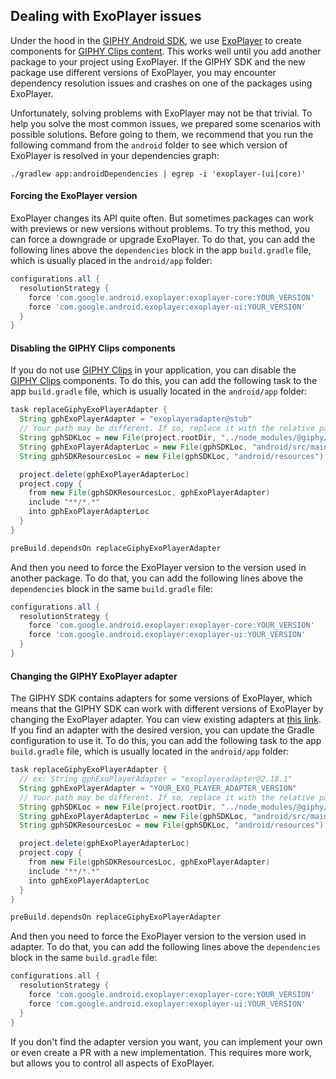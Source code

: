 ## Dealing with ExoPlayer issues

Under the hood in the [GIPHY Android SDK](https://github.com/Giphy/giphy-android-sdk), we
use [ExoPlayer](https://github.com/google/ExoPlayer) to create components
for [GIPHY Clips content](https://developers.giphy.com/docs/clips). This works well
until you add another package to your project using ExoPlayer. If the GIPHY SDK and the new package use different
versions of ExoPlayer, you may encounter dependency resolution issues and crashes on one of the packages using
ExoPlayer.

Unfortunately, solving problems with ExoPlayer may not be that trivial. To help you solve the most common issues, we
prepared some scenarios with possible solutions. Before going to them, we recommend that you run the following command
from the `android` folder to see which version of ExoPlayer is resolved in your dependencies graph:

```shell
./gradlew app:androidDependencies | egrep -i 'exoplayer-(ui|core)'
```

#### Forcing the ExoPlayer version

ExoPlayer changes its API quite often. But sometimes packages can work with previews or new versions without problems.
To try this method, you can force a downgrade or upgrade ExoPlayer. To do that, you can add the following lines above
the `dependencies` block in the app `build.gradle` file, which is usually placed in the `android/app` folder:

```groovy
configurations.all {
  resolutionStrategy {
    force 'com.google.android.exoplayer:exoplayer-core:YOUR_VERSION'
    force 'com.google.android.exoplayer:exoplayer-ui:YOUR_VERSION'
  }
}
```

#### Disabling the GIPHY Clips components

If you do not use [GIPHY Clips](https://developers.giphy.com/docs/clips) in your application, you can disable
the [GIPHY Clips](https://developers.giphy.com/docs/clips) components. To do this, you can add
the following task to the app `build.gradle` file, which is usually located in the `android/app` folder:

```groovy
task replaceGiphyExoPlayerAdapter {
  String gphExoPlayerAdapter = "exoplayeradapter@stub"
  // Your path may be different. If so, replace it with the relative path to the GIPHY SDK folder.
  String gphSDKLoc = new File(project.rootDir, "../node_modules/@giphy/react-native-sdk")
  String gphExoPlayerAdapterLoc = new File(gphSDKLoc, "android/src/main/java/com/giphyreactnativesdk/exoplayeradapter")
  String gphSDKResourcesLoc = new File(gphSDKLoc, "android/resources")

  project.delete(gphExoPlayerAdapterLoc)
  project.copy {
    from new File(gphSDKResourcesLoc, gphExoPlayerAdapter)
    include "**/*.*"
    into gphExoPlayerAdapterLoc
  }
}

preBuild.dependsOn replaceGiphyExoPlayerAdapter
```

And then you need to force the ExoPlayer version to the version used in another package. To do that, you can add the
following lines above the `dependencies` block in the same `build.gradle` file:

```groovy
configurations.all {
  resolutionStrategy {
    force 'com.google.android.exoplayer:exoplayer-core:YOUR_VERSION'
    force 'com.google.android.exoplayer:exoplayer-ui:YOUR_VERSION'
  }
}
```

#### Changing the GIPHY ExoPlayer adapter

The GIPHY SDK contains adapters for some versions of ExoPlayer, which means that the GIPHY SDK can work with different
versions of ExoPlayer by changing the ExoPlayer adapter. You can view existing adapters
at [this link](../android/resources). If you find an
adapter with the desired version, you can update the Gradle configuration to use it. To do this, you can add the
following task to the app `build.gradle` file, which is usually located in the `android/app` folder:

```groovy
task replaceGiphyExoPlayerAdapter {
  // ex: String gphExoPlayerAdapter = "exoplayeradapter@2.18.1"
  String gphExoPlayerAdapter = "YOUR_EXO_PLAYER_ADAPTER_VERSION"
  // Your path may be different. If so, replace it with the relative path to the GIPHY SDK folder.
  String gphSDKLoc = new File(project.rootDir, "../node_modules/@giphy/react-native-sdk")
  String gphExoPlayerAdapterLoc = new File(gphSDKLoc, "android/src/main/java/com/giphyreactnativesdk/exoplayeradapter")
  String gphSDKResourcesLoc = new File(gphSDKLoc, "android/resources")

  project.delete(gphExoPlayerAdapterLoc)
  project.copy {
    from new File(gphSDKResourcesLoc, gphExoPlayerAdapter)
    include "**/*.*"
    into gphExoPlayerAdapterLoc
  }
}

preBuild.dependsOn replaceGiphyExoPlayerAdapter
```

And then you need to force the ExoPlayer version to the version used in adapter. To do that, you can add the
following lines above the `dependencies` block in the same `build.gradle` file:

```groovy
configurations.all {
  resolutionStrategy {
    force 'com.google.android.exoplayer:exoplayer-core:YOUR_VERSION'
    force 'com.google.android.exoplayer:exoplayer-ui:YOUR_VERSION'
  }
}
```

If you don't find the adapter version you want, you can implement your own or even create a PR with a new
implementation. This requires more work, but allows you to control all aspects of ExoPlayer.
